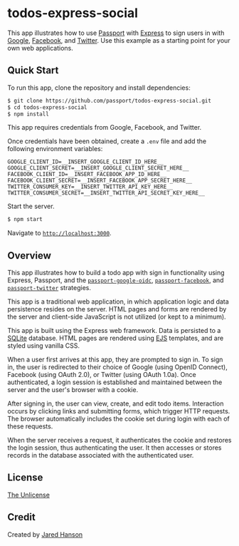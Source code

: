 # todos-express-social

This app illustrates how to use [Passport](https://www.passportjs.org/) with
[Express](https://expressjs.com/) to sign users in with [Google](https://www.google.com/),
[Facebook](https://www.facebook.com/), and [Twitter](https://twitter.com/).  Use
this example as a starting point for your own web applications.

## Quick Start

To run this app, clone the repository and install dependencies:

```bash
$ git clone https://github.com/passport/todos-express-social.git
$ cd todos-express-social
$ npm install
```

This app requires credentials from Google, Facebook, and Twitter.

Once credentials have been obtained, create a `.env` file and add the following
environment variables:

```
GOOGLE_CLIENT_ID=__INSERT_GOOGLE_CLIENT_ID_HERE__
GOOGLE_CLIENT_SECRET=__INSERT_GOOGLE_CLIENT_SECRET_HERE__
FACEBOOK_CLIENT_ID=__INSERT_FACEBOOK_APP_ID_HERE__
FACEBOOK_CLIENT_SECRET=__INSERT_FACEBOOK_APP_SECRET_HERE__
TWITTER_CONSUMER_KEY=__INSERT_TWITTER_API_KEY_HERE__
TWITTER_CONSUMER_SECRET=__INSERT_TWITTER_API_SECRET_KEY_HERE__
```

Start the server.

```bash
$ npm start
```

Navigate to [`http://localhost:3000`](http://localhost:3000).

## Overview

This app illustrates how to build a todo app with sign in functionality using
Express, Passport, and the [`passport-google-oidc`](https://www.passportjs.org/packages/passport-google-oidc/),
[`passport-facebook`](https://www.passportjs.org/packages/passport-facebook/), and
[`passport-twitter`](https://www.passportjs.org/packages/passport-twitter/) strategies.

This app is a traditional web application, in which application logic and data
persistence resides on the server.  HTML pages and forms are rendered by the
server and client-side JavaScript is not utilized (or kept to a minimum).

This app is built using the Express web framework.  Data is persisted to a
[SQLite](https://www.sqlite.org/) database.  HTML pages are rendered using [EJS](https://ejs.co/)
templates, and are styled using vanilla CSS.

When a user first arrives at this app, they are prompted to sign in.  To sign
in, the user is redirected to their choice of Google (using OpenID Connect),
Facebook (using OAuth 2.0), or Twitter (using OAuth 1.0a).  Once authenticated,
a login session is established and maintained between the server and the user's
browser with a cookie.

After signing in, the user can view, create, and edit todo items.  Interaction
occurs by clicking links and submitting forms, which trigger HTTP requests.
The browser automatically includes the cookie set during login with each of
these requests.

When the server receives a request, it authenticates the cookie and restores the
login session, thus authenticating the user.  It then accesses or stores records
in the database associated with the authenticated user.

## License

[The Unlicense](https://opensource.org/licenses/unlicense)

## Credit

Created by [Jared Hanson](https://www.jaredhanson.me/)
